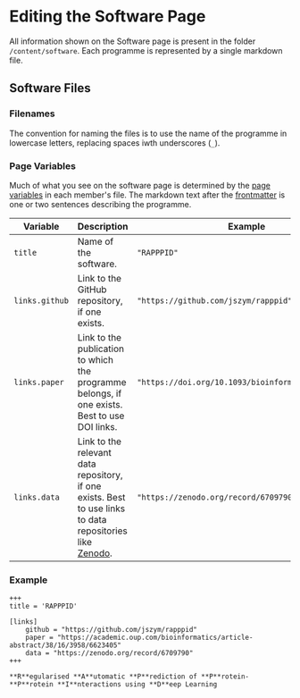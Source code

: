 # Editing the Software Page

All information shown on the Software page is present in the folder `/content/software`. Each programme is represented by a single markdown file.

## Software Files

### Filenames
The convention for naming the files is to use the name of the programme in lowercase letters, replacing spaces iwth underscores (`_`).

### Page Variables
Much of what you see on the software page is determined by the [page variables](https://gohugo.io/variables/page/) in each member's file. The markdown text after the [frontmatter](https://gohugo.io/content-management/front-matter/) is one or two sentences describing the programme.

|Variable|Description|Example|
|--------|-----------|-------|
|`title`|Name of the software.|`"RAPPPID"`|
|`links.github`|Link to the GitHub repository, if one exists.|`"https://github.com/jszym/rapppid"`|
|`links.paper`|Link to the publication to which the programme belongs, if one exists. Best to use DOI links.|`"https://doi.org/10.1093/bioinformatics/btac429"`|
|`links.data`|Link to the relevant data repository, if one exists. Best to use links to data repositories like [Zenodo](https://zenodo.org).|`"https://zenodo.org/record/6709790"`|

### Example
```
+++
title = 'RAPPPID'

[links]
    github = "https://github.com/jszym/rapppid"
    paper = "https://academic.oup.com/bioinformatics/article-abstract/38/16/3958/6623405"
    data = "https://zenodo.org/record/6709790"
+++

**R**egularised **A**utomatic **P**rediction of **P**rotein-**P**rotein **I**nteractions using **D**eep Learning 
```
